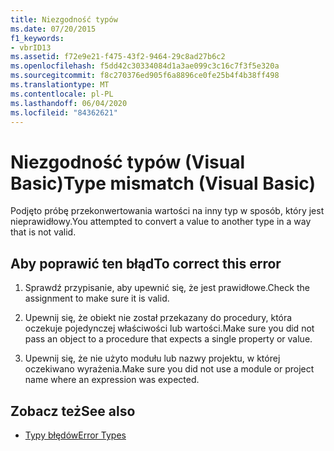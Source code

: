 ```yaml
---
title: Niezgodność typów
ms.date: 07/20/2015
f1_keywords:
- vbrID13
ms.assetid: f72e9e21-f475-43f2-9464-29c8ad27b6c2
ms.openlocfilehash: f5dd42c30334084d1a3ae099c3c16c7f3f5e320a
ms.sourcegitcommit: f8c270376ed905f6a8896ce0fe25b4f4b38ff498
ms.translationtype: MT
ms.contentlocale: pl-PL
ms.lasthandoff: 06/04/2020
ms.locfileid: "84362621"
---
```

# <a name="type-mismatch-visual-basic"></a><span data-ttu-id="288c2-102">Niezgodność typów (Visual Basic)</span><span class="sxs-lookup"><span data-stu-id="288c2-102">Type mismatch (Visual Basic)</span></span>
<span data-ttu-id="288c2-103">Podjęto próbę przekonwertowania wartości na inny typ w sposób, który jest nieprawidłowy.</span><span class="sxs-lookup"><span data-stu-id="288c2-103">You attempted to convert a value to another type in a way that is not valid.</span></span>  
  
## <a name="to-correct-this-error"></a><span data-ttu-id="288c2-104">Aby poprawić ten błąd</span><span class="sxs-lookup"><span data-stu-id="288c2-104">To correct this error</span></span>  
  
1. <span data-ttu-id="288c2-105">Sprawdź przypisanie, aby upewnić się, że jest prawidłowe.</span><span class="sxs-lookup"><span data-stu-id="288c2-105">Check the assignment to make sure it is valid.</span></span>  
  
2. <span data-ttu-id="288c2-106">Upewnij się, że obiekt nie został przekazany do procedury, która oczekuje pojedynczej właściwości lub wartości.</span><span class="sxs-lookup"><span data-stu-id="288c2-106">Make sure you did not pass an object to a procedure that expects a single property or value.</span></span>  
  
3. <span data-ttu-id="288c2-107">Upewnij się, że nie użyto modułu lub nazwy projektu, w której oczekiwano wyrażenia.</span><span class="sxs-lookup"><span data-stu-id="288c2-107">Make sure you did not use a module or project name where an expression was expected.</span></span>  
  
## <a name="see-also"></a><span data-ttu-id="288c2-108">Zobacz też</span><span class="sxs-lookup"><span data-stu-id="288c2-108">See also</span></span>

- [<span data-ttu-id="288c2-109">Typy błędów</span><span class="sxs-lookup"><span data-stu-id="288c2-109">Error Types</span></span>](../../programming-guide/language-features/error-types.md)
